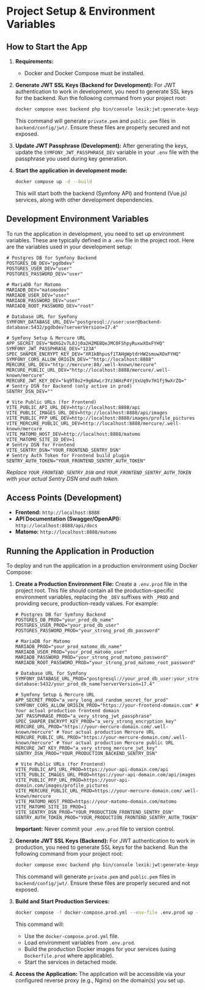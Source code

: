 # Project Setup & Environment Variables

## How to Start the App

1.  **Requirements:**
    -   Docker and Docker Compose must be installed.

2.  **Generate JWT SSL Keys (Backend for Development):**
    For JWT authentication to work in development, you need to generate SSL keys for the backend. Run the following command from your project root:
    ```bash
    docker compose exec backend php bin/console lexik:jwt:generate-keypair --overwrite
    ```
    This command will generate `private.pem` and `public.pem` files in `backend/config/jwt/`. Ensure these files are properly secured and not exposed.

3.  **Update JWT Passphrase (Development):**
    After generating the keys, update the `SYMFONY_JWT_PASSPHRASE_DEV` variable in your `.env` file with the passphrase you used during key generation.

4.  **Start the application in development mode:**
    ```sh
    docker compose up -d --build
    ```
    This will start both the backend (Symfony API) and frontend (Vue.js) services, along with other development dependencies.

## Development Environment Variables

To run the application in development, you need to set up environment variables. These are typically defined in a `.env` file in the project root. Here are the variables used in your development setup:

```
# Postgres DB for Symfony Backend
POSTGRES_DB_DEV="pgdbdev"
POSTGRES_USER_DEV="user"
POSTGRES_PASSWORD_DEV="user"

# MariaDB for Matomo
MARIADB_DEV="matomodev"
MARIADB_USER_DEV="user"
MARIADB_PASSWORD_DEV="user"
MARIADB_ROOT_PASSWORD_DEV="root"

# Database URL for Symfony
SYMFONY_DATABASE_URL_DEV="postgresql://user:user@backend-database:5432/pgdbdev?serverVersion=17.4"

# Symfony Setup & Mercure URL
APP_SECRET_DEV="NdXG2v7L8Jj0a2H2MEBQeJMC0FShpyRuxwXOxFYHQ"
SYMFONY_JWT_PASSPHRASE_DEV="123A"
SPEC_SHAPER_ENCRYPT_KEY_DEV="XR1kBhpusf1TAHgWptdrHW2smuwXOxFYHQ"
SYMFONY_CORS_ALLOW_ORIGIN_DEV="^http://localhost:8888"
MERCURE_URL_DEV="http://mercure:80/.well-known/mercure"
MERCURE_PUBLIC_URL_DEV="http://localhost:8888/mercure/.well-known/mercure"
MERCURE_JWT_KEY_DEV="kq9T8o2+9g6XwLr3Yz3AHzP4YjVxUq9v7H1fj9wXrZQ="
# Sentry DSN for Backend (only active in prod)
SENTRY_DSN_DEV=""

# Vite Public URLs (for Frontend)
VITE_PUBLIC_API_URL_DEV=http://localhost:8888/api
VITE_PUBLIC_IMAGES_URL_DEV=http://localhost:8888/api/images
VITE_PUBLIC_PFP_URL_DEV=http://localhost:8888/images/profile_pictures
VITE_MERCURE_PUBLIC_URL_DEV=http://localhost:8888/mercure/.well-known/mercure
VITE_MATOMO_HOST_DEV=http://localhost:8888/matomo
VITE_MATOMO_SITE_ID_DEV=1
# Sentry DSN for Frontend
VITE_SENTRY_DSN="YOUR_FRONTEND_SENTRY_DSN"
# Sentry Auth Token for Frontend build plugin
SENTRY_AUTH_TOKEN="YOUR_FRONTEND_SENTRY_AUTH_TOKEN"
```
*Replace `YOUR_FRONTEND_SENTRY_DSN` and `YOUR_FRONTEND_SENTRY_AUTH_TOKEN` with your actual Sentry DSN and auth token.*

## Access Points (Development)

-   **Frontend:** `http://localhost:8888`
-   **API Documentation (Swagger/OpenAPI):** `http://localhost:8888/api/docs`
-   **Matomo:** `http://localhost:8888/matomo`

## Running the Application in Production

To deploy and run the application in a production environment using Docker Compose:

1.  **Create a Production Environment File:**
    Create a `.env.prod` file in the project root. This file should contain all the production-specific environment variables, replacing the `_DEV` suffixes with `_PROD` and providing secure, production-ready values. For example:
    ```
    # Postgres DB for Symfony Backend
    POSTGRES_DB_PROD="your_prod_db_name"
    POSTGRES_USER_PROD="your_prod_db_user"
    POSTGRES_PASSWORD_PROD="your_strong_prod_db_password"

    # MariaDB for Matomo
    MARIADB_PROD="your_prod_matomo_db_name"
    MARIADB_USER_PROD="your_prod_matomo_user"
    MARIADB_PASSWORD_PROD="your_strong_prod_matomo_password"
    MARIADB_ROOT_PASSWORD_PROD="your_strong_prod_matomo_root_password"

    # Database URL for Symfony
    SYMFONY_DATABASE_URL_PROD="postgresql://your_prod_db_user:your_strong_prod_db_password@backend-database:5432/your_prod_db_name?serverVersion=17.4"

    # Symfony Setup & Mercure URL
    APP_SECRET_PROD="a_very_long_and_random_secret_for_prod"
    SYMFONY_CORS_ALLOW_ORIGIN_PROD="https://your-frontend-domain.com" # Your actual production frontend domain
    JWT_PASSPHRASE_PROD="a_very_strong_jwt_passphrase"
    SPEC_SHAPER_ENCRYPT_KEY_PROD="a_very_strong_encryption_key"
    MERCURE_URL_PROD="https://your-mercure-domain.com/.well-known/mercure" # Your actual production Mercure URL
    MERCURE_PUBLIC_URL_PROD="https://your-mercure-domain.com/.well-known/mercure" # Your actual production Mercure public URL
    MERCURE_JWT_KEY_PROD="a_very_strong_mercure_jwt_key"
    SENTRY_DSN_PROD="YOUR_PRODUCTION_BACKEND_SENTRY_DSN"

    # Vite Public URLs (for Frontend)
    VITE_PUBLIC_API_URL_PROD=https://your-api-domain.com/api
    VITE_PUBLIC_IMAGES_URL_PROD=https://your-api-domain.com/api/images
    VITE_PUBLIC_PFP_URL_PROD=https://your-api-domain.com/images/profile_pictures
    VITE_MERCURE_PUBLIC_URL_PROD=https://your-mercure-domain.com/.well-known/mercure
    VITE_MATOMO_HOST_PROD=https://your-matomo-domain.com/matomo
    VITE_MATOMO_SITE_ID_PROD=1
    VITE_SENTRY_DSN_PROD="YOUR_PRODUCTION_FRONTEND_SENTRY_DSN"
    SENTRY_AUTH_TOKEN_PROD="YOUR_PRODUCTION_FRONTEND_SENTRY_AUTH_TOKEN"
    ```
    **Important:** Never commit your `.env.prod` file to version control.

2.  **Generate JWT SSL Keys (Backend):**
    For JWT authentication to work in production, you need to generate SSL keys for the backend. Run the following command from your project root:
    ```bash
    docker compose exec backend php bin/console lexik:jwt:generate-keypair --overwrite
    ```
    This command will generate `private.pem` and `public.pem` files in `backend/config/jwt/`. Ensure these files are properly secured and not exposed.
    
4.  **Build and Start Production Services:**
    ```bash
    docker compose -f docker-compose.prod.yml --env-file .env.prod up --build -d
    ```
    This command will:
    -   Use the `docker-compose.prod.yml` file.
    -   Load environment variables from `.env.prod`.
    -   Build the production Docker images for your services (using `Dockerfile.prod` where applicable).
    -   Start the services in detached mode.

5.  **Access the Application:**
    The application will be accessible via your configured reverse proxy (e.g., Nginx) on the domain(s) you set up.